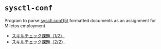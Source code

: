 # `sysctl-conf`

Program to parse [sysctl.conf(5)](https://man7.org/linux/man-pages/man5/sysctl.conf.5.html)
formatted documents as an assignment for Miletos employment.

- [スキルチェック課題（1/2）](https://miletos.notion.site/1-2-c09e84f47c6743ad9ea90d9ebd3ea85e)
- [スキルチェック課題（2/2）](https://miletos.notion.site/2-2-488e7e4691e24bd48d8f200d8a43e636)
